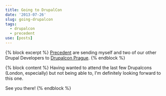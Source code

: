 ```yaml
---
title: Going to DrupalCon
date: '2013-07-26'
slug: going-drupalcon
tags:
  - drupalcon
  - precedent
use: [posts]
---
```

{% block excerpt %}
[Precedent](http://www.precedent.co.uk) are sending myself and two of our other Drupal Developers to [Drupalcon Prague](http://prague2013.drupal.org).
{% endblock %}

{% block content %}
Having wanted to attend the last few Drupalcons (London, especially) but not being able to, I'm definitely looking forward to this one.

See you there!
{% endblock %}

